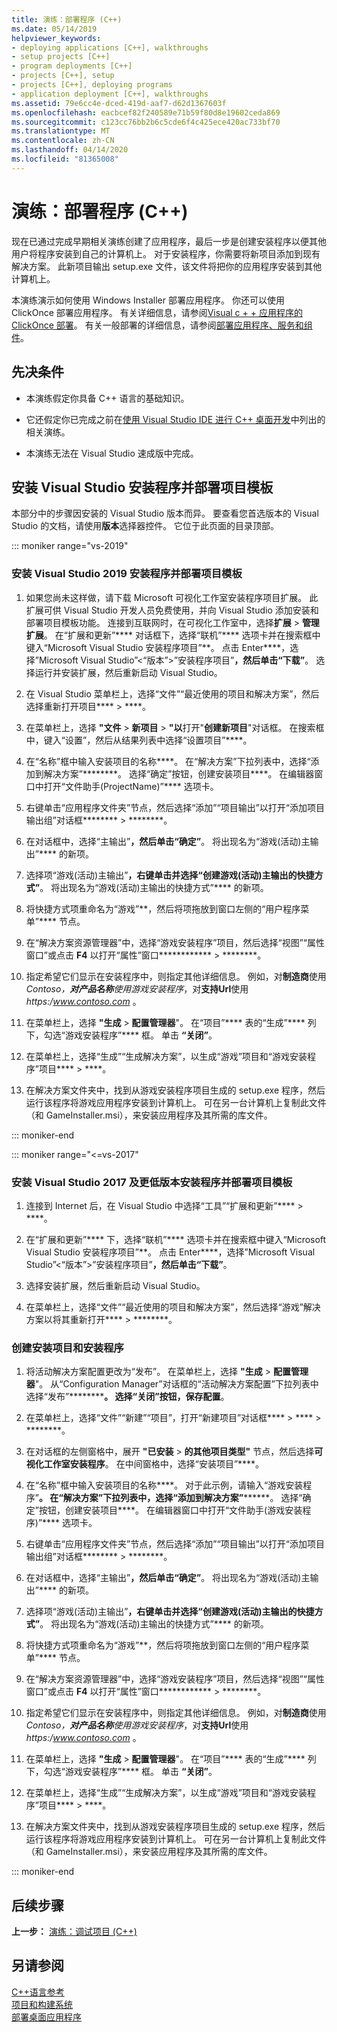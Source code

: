 ```yaml
---
title: 演练：部署程序 (C++)
ms.date: 05/14/2019
helpviewer_keywords:
- deploying applications [C++], walkthroughs
- setup projects [C++]
- program deployments [C++]
- projects [C++], setup
- projects [C++], deploying programs
- application deployment [C++], walkthroughs
ms.assetid: 79e6cc4e-dced-419d-aaf7-d62d1367603f
ms.openlocfilehash: eacbcef82f240589e71b59f80d8e19602ceda869
ms.sourcegitcommit: c123cc76bb2b6c5cde6f4c425ece420ac733bf70
ms.translationtype: MT
ms.contentlocale: zh-CN
ms.lasthandoff: 04/14/2020
ms.locfileid: "81365008"
---
```

# <a name="walkthrough-deploying-your-program-c"></a>演练：部署程序 (C++)

现在已通过完成早期相关演练创建了应用程序，最后一步是创建安装程序以便其他用户将程序安装到自己的计算机上。 对于安装程序，你需要将新项目添加到现有解决方案。 此新项目输出 setup.exe 文件，该文件将把你的应用程序安装到其他计算机上。

本演练演示如何使用 Windows Installer 部署应用程序。 你还可以使用 ClickOnce 部署应用程序。 有关详细信息，请参阅[Visual c + + 应用程序的 ClickOnce 部署](../windows/clickonce-deployment-for-visual-cpp-applications.md)。 有关一般部署的详细信息，请参阅[部署应用程序、服务和组件](/visualstudio/deployment/deploying-applications-services-and-components)。

## <a name="prerequisites"></a>先决条件

- 本演练假定你具备 C++ 语言的基础知识。

- 它还假定你已完成之前在[使用 Visual Studio IDE 进行 C++ 桌面开发](using-the-visual-studio-ide-for-cpp-desktop-development.md)中列出的相关演练。

- 本演练无法在 Visual Studio 速成版中完成。

## <a name="install-the-visual-studio-setup-and-deployment-project-template"></a>安装 Visual Studio 安装程序并部署项目模板

本部分中的步骤因安装的 Visual Studio 版本而异。 要查看您首选版本的 Visual Studio 的文档，请使用**版本**选择器控件。 它位于此页面的目录顶部。

<!-- markdownlint-disable MD034 -->

::: moniker range="vs-2019"

### <a name="to-install-the-setup-and-deployment-project-template-for-visual-studio-2019"></a>安装 Visual Studio 2019 安装程序并部署项目模板

1. 如果您尚未这样做，请下载 Microsoft 可视化工作室安装程序项目扩展。 此扩展可供 Visual Studio 开发人员免费使用，并向 Visual Studio 添加安装和部署项目模板功能。 连接到互联网时，在可视化工作室中，选择**扩展** > **管理扩展**。 在“扩展和更新”**** 对话框下，选择“联机”**** 选项卡并在搜索框中键入“Microsoft Visual Studio 安装程序项目”**。 点击 Enter****，选择”Microsoft Visual Studio”\<“版本”>”安装程序项目”****，然后单击“下载”****。 选择运行并安装扩展，然后重新启动 Visual Studio。

1. 在 Visual Studio 菜单栏上，选择“文件”“最近使用的项目和解决方案”，然后选择重新打开项目**** > ****。

1. 在菜单栏上，选择 **"文件** > **新项目** > **"以**打开"**创建新项目**"对话框。 在搜索框中，键入“设置”，然后从结果列表中选择“设置项目”****。

1. 在“名称”框中输入安装项目的名称****。 在“解决方案”下拉列表中，选择“添加到解决方案”********。 选择“确定”按钮，创建安装项目****。 在编辑器窗口中打开“文件助手(ProjectName)”**** 选项卡。

1. 右键单击“应用程序文件夹”节点，然后选择“添加”“项目输出”以打开“添加项目输出组”对话框******** > ********。

1. 在对话框中，选择“主输出”****，然后单击“确定”****。 将出现名为“游戏(活动)主输出”**** 的新项。

1. 选择项“游戏(活动)主输出”****，右键单击并选择“创建游戏(活动)主输出的快捷方式”****。 将出现名为“游戏(活动)主输出的快捷方式”**** 的新项。

1. 将快捷方式项重命名为“游戏”**，然后将项拖放到窗口左侧的“用户程序菜单”**** 节点。

1. 在“解决方案资源管理器”中，选择“游戏安装程序”项目，然后选择“视图”“属性窗口”或点击 **F4** 以打开“属性”窗口************ > ********。

1. 指定希望它们显示在安装程序中，则指定其他详细信息。  例如，对**制造商**使用*Contoso，***对产品名称***使用游戏安装程序*，对**支持Url**使用*https\:/www.contoso.com* 。

1. 在菜单栏上，选择 **"生成** > **配置管理器**"。 在“项目”**** 表的“生成”**** 列下，勾选“游戏安装程序”**** 框。 单击 **“关闭”**。

1. 在菜单栏上，选择“生成”“生成解决方案”，以生成“游戏”项目和“游戏安装程序”项目**** > ****。

1. 在解决方案文件夹中，找到从游戏安装程序项目生成的 setup.exe 程序，然后运行该程序将游戏应用程序安装到计算机上。 可在另一台计算机上复制此文件（和 GameInstaller.msi），来安装应用程序及其所需的库文件。

::: moniker-end

::: moniker range="<=vs-2017"

### <a name="to-install-the-setup-and-deployment-project-template-for-visual-studio-2017-and-earlier"></a>安装 Visual Studio 2017 及更低版本安装程序并部署项目模板

1. 连接到 Internet 后，在 Visual Studio 中选择“工具”“扩展和更新”**** > ****。

1. 在“扩展和更新”**** 下，选择“联机”**** 选项卡并在搜索框中键入“Microsoft Visual Studio 安装程序项目”**。 点击 Enter****，选择”Microsoft Visual Studio”\<“版本”>”安装程序项目”****，然后单击“下载”****。

1. 选择安装扩展，然后重新启动 Visual Studio。

1. 在菜单栏上，选择“文件”“最近使用的项目和解决方案”，然后选择“游戏”解决方案以将其重新打开**** > ********。

### <a name="to-create-a-setup-project-and-install-your-program"></a>创建安装项目和安装程序

1. 将活动解决方案配置更改为“发布”。 在菜单栏上，选择 **"生成** > **配置管理器**"。 从“Configuration Manager”对话框的“活动解决方案配置”下拉列表中选择“发布”************。 选择“关闭”按钮，保存配置****。

1. 在菜单栏上，选择“文件”“新建”“项目”，打开“新建项目”对话框**** > **** > ********。

1. 在对话框的左侧窗格中，展开 **"已安装** > **的其他项目类型"** 节点，然后选择**可视化工作室安装程序**。 在中间窗格中，选择“安装项目”****。

1. 在“名称”框中输入安装项目的名称****。 对于此示例，请输入“游戏安装程序”**。 在“解决方案”下拉列表中，选择“添加到解决方案”********。 选择“确定”按钮，创建安装项目****。 在编辑器窗口中打开“文件助手(游戏安装程序)”**** 选项卡。

1. 右键单击“应用程序文件夹”节点，然后选择“添加”“项目输出”以打开“添加项目输出组”对话框******** > ********。

1. 在对话框中，选择“主输出”****，然后单击“确定”****。 将出现名为“游戏(活动)主输出”**** 的新项。

1. 选择项“游戏(活动)主输出”****，右键单击并选择“创建游戏(活动)主输出的快捷方式”****。 将出现名为“游戏(活动)主输出的快捷方式”**** 的新项。

1. 将快捷方式项重命名为“游戏”**，然后将项拖放到窗口左侧的“用户程序菜单”**** 节点。

1. 在“解决方案资源管理器”中，选择“游戏安装程序”项目，然后选择“视图”“属性窗口”或点击 **F4** 以打开“属性”窗口************ > ********。

1. 指定希望它们显示在安装程序中，则指定其他详细信息。  例如，对**制造商**使用*Contoso，***对产品名称***使用游戏安装程序*，对**支持Url**使用*https\:/www.contoso.com* 。

1. 在菜单栏上，选择 **"生成** > **配置管理器**"。 在“项目”**** 表的“生成”**** 列下，勾选“游戏安装程序”**** 框。 单击 **“关闭”**。

1. 在菜单栏上，选择“生成”“生成解决方案”，以生成“游戏”项目和“游戏安装程序”项目**** > ****。

1. 在解决方案文件夹中，找到从游戏安装程序项目生成的 setup.exe 程序，然后运行该程序将游戏应用程序安装到计算机上。 可在另一台计算机上复制此文件（和 GameInstaller.msi），来安装应用程序及其所需的库文件。

::: moniker-end

## <a name="next-steps"></a>后续步骤

**上一步：** [演练：调试项目 (C++)](walkthrough-debugging-a-project-cpp.md)

## <a name="see-also"></a>另请参阅

[C++语言参考](../cpp/cpp-language-reference.md)<br/>
[项目和构建系统](../build/projects-and-build-systems-cpp.md)<br/>
[部署桌面应用程序](../windows/deploying-native-desktop-applications-visual-cpp.md)<br/>

